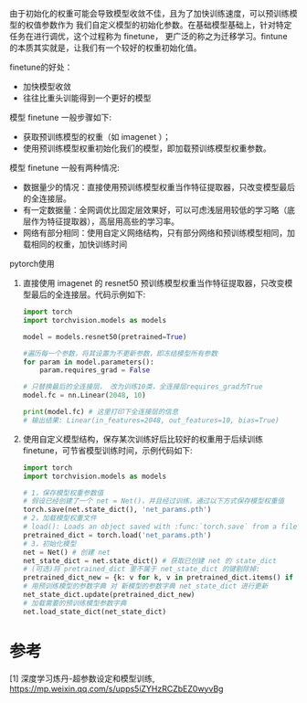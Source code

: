 由于初始化的权重可能会导致模型收敛不佳，且为了加快训练速度，可以预训练模型的权值参数作为
我们自定义模型的初始化参数。在基础模型基础上，针对特定任务在进行调优，这个过程称为 finetune，
更广泛的称之为迁移学习。fintune 的本质其实就是，让我们有一个较好的权重初始化值。

finetune的好处：
- 加快模型收敛
- 往往比重头训能得到一个更好的模型

模型 finetune 一般步骤如下:

- 获取预训练模型的权重（如  imagenet ）；
- 使用预训练模型权重初始化我们的模型，即加载预训练模型权重参数。

模型 finetune 一般有两种情况:
- 数据量少的情况：直接使用预训练模型权重当作特征提取器，只改变模型最后的全连接层。
- 有一定数据量：全网调优比固定层效果好，可以可虑浅层用较低的学习略（底层作为特征提取器），高层用高些的学习率。
- 网络有部分相同：使用自定义网络结构，只有部分网络和预训练模型相同，加载相同的权重，加快训练时间

pytorch使用
1. 直接使用 imagenet 的 resnet50 预训练模型权重当作特征提取器，只改变模型最后的全连接层。代码示例如下:
    ```python
    import torch
    import torchvision.models as models
    
    model = models.resnet50(pretrained=True)
    
    #遍历每一个参数，将其设置为不更新参数，即冻结模型所有参数
    for param in model.parameters():
        param.requires_grad = False
    
    # 只替换最后的全连接层， 改为训练10类，全连接层requires_grad为True
    model.fc = nn.Linear(2048, 10)
    
    print(model.fc) # 这里打印下全连接层的信息
    # 输出结果: Linear(in_features=2048, out_features=10, bias=True)
    ```
2. 使用自定义模型结构，保存某次训练好后比较好的权重用于后续训练 finetune，可节省模型训练时间，示例代码如下:
    ```python
    import torch
    import torchvision.models as models
    
    # 1，保存模型权重参数值
    # 假设已经创建了一个 net = Net()，并且经过训练，通过以下方式保存模型权重值
    torch.save(net.state_dict(), 'net_params.pth')
    # 2，加载模型权重文件
    # load(): Loads an object saved with :func:`torch.save` from a file
    pretrained_dict = torch.load('net_params.pth')
    # 3，初始化模型
    net = Net() # 创建 net
    net_state_dict = net.state_dict() # 获取已创建 net 的 state_dict
    # (可选)将 pretrained_dict 里不属于 net_state_dict 的键剔除掉:
    pretrained_dict_new = {k: v for k, v in pretrained_dict.items() if k in net_state_dict}
    # 用预训练模型的参数字典 对 新模型的参数字典 net_state_dict 进行更新
    net_state_dict.update(pretrained_dict_new)
    # 加载需要的预训练模型参数字典
    net.load_state_dict(net_state_dict)
    ```
   
# 参考
[1] 深度学习炼丹-超参数设定和模型训练, https://mp.weixin.qq.com/s/upps5iZYHzRCZbEZ0wyvBg